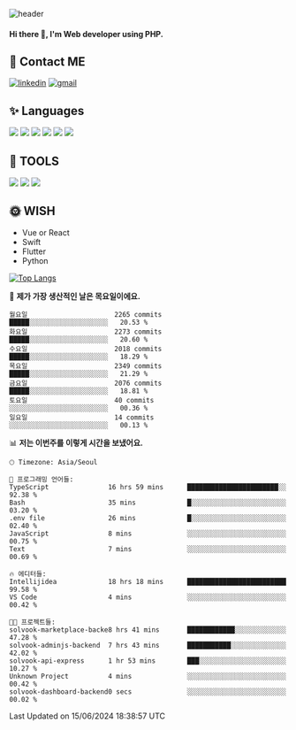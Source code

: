 ![header](https://capsule-render.vercel.app/api?type=waving&color=auto&height=300&section=header&text=Elin&fontSize=90&animation=twinkling)

#### Hi there 👋, I'm <b>Web developer</b> using PHP. ####

<!--
- 🔭 I’m currently working on Uniwill
- 🌱 I’m currently learning Vue or React or Python.
-->

<!---#### I am PHP developer --->

## 💌 Contact ME ###
[<img src='https://img.shields.io/badge/-EunjiKo-%230A66C2?style=flat-square&logo=LinkedIn&logoColor=white' alt='linkedin'>](https://www.linkedin.com/in/https://www.linkedin.com/in/eunji-ko-00a907164//)  [<img src='https://img.shields.io/badge/-einee214%40gmail.com-%23EA4335?style=flat-square&logo=Gmail&logoColor=white' alt='gmail'>](einee214@gmail.com)  


## ✨ Languages
<img src='https://img.shields.io/badge/-PHP-%23777BB4?style=for-the-badge&logo=PHP&logoColor=white'> <img src='https://img.shields.io/badge/-Laravel-%23FF2D20?style=for-the-badge&logo=Laravel&logoColor=white'> <img src='https://img.shields.io/badge/Jquery-%230769AD?style=for-the-badge&logo=Jquery&logoColor=white'> <img src='https://img.shields.io/badge/CSS3-%231572B6?style=for-the-badge&logo=CSS3&logoColor=white'> <img src='https://img.shields.io/badge/Bootstrap-%237952B3?style=for-the-badge&logo=Bootstrap&logoColor=white' > <img src='https://img.shields.io/badge/MySQL-%234479A1?style=for-the-badge&logo=MySQL&logoColor=white' >

## 🌷 TOOLS
<img src='https://img.shields.io/badge/PHPSTORM-%23000000?style=for-the-badge&logo=PhpStorm&logoColor=white' > <img src='https://img.shields.io/badge/GitLab-%23FCA121?style=for-the-badge&logo=GitLab&logoColor=white' > <img src='https://img.shields.io/badge/GitHub-%23181717?style=for-the-badge&logo=GitHub&logoColor=white'>


## 🌞 WISH
- Vue or React
- Swift
- Flutter
- Python


[![Top Langs](https://github-readme-stats.vercel.app/api/top-langs/?username=ein214&layout=compact)](https://github.com/anuraghazra/github-readme-stats)

<!--START_SECTION:waka-->
📅 **제가 가장 생산적인 날은 목요일이에요.** 

```text
월요일                      2265 commits        █████░░░░░░░░░░░░░░░░░░░░   20.53 % 
화요일                      2273 commits        █████░░░░░░░░░░░░░░░░░░░░   20.60 % 
수요일                      2018 commits        █████░░░░░░░░░░░░░░░░░░░░   18.29 % 
목요일                      2349 commits        █████░░░░░░░░░░░░░░░░░░░░   21.29 % 
금요일                      2076 commits        █████░░░░░░░░░░░░░░░░░░░░   18.81 % 
토요일                      40 commits          ░░░░░░░░░░░░░░░░░░░░░░░░░   00.36 % 
일요일                      14 commits          ░░░░░░░░░░░░░░░░░░░░░░░░░   00.13 % 
```


📊 **저는 이번주를 이렇게 시간을 보냈어요.** 

```text
🕑︎ Timezone: Asia/Seoul

💬 프로그래밍 언어들: 
TypeScript               16 hrs 59 mins      ███████████████████████░░   92.38 % 
Bash                     35 mins             █░░░░░░░░░░░░░░░░░░░░░░░░   03.20 % 
.env file                26 mins             █░░░░░░░░░░░░░░░░░░░░░░░░   02.40 % 
JavaScript               8 mins              ░░░░░░░░░░░░░░░░░░░░░░░░░   00.75 % 
Text                     7 mins              ░░░░░░░░░░░░░░░░░░░░░░░░░   00.69 % 

🔥 에디터들: 
Intellijidea             18 hrs 18 mins      █████████████████████████   99.58 % 
VS Code                  4 mins              ░░░░░░░░░░░░░░░░░░░░░░░░░   00.42 % 

🐱‍💻 프로젝트들: 
solvook-marketplace-backe8 hrs 41 mins       ████████████░░░░░░░░░░░░░   47.28 % 
solvook-adminjs-backend  7 hrs 43 mins       ███████████░░░░░░░░░░░░░░   42.02 % 
solvook-api-express      1 hr 53 mins        ███░░░░░░░░░░░░░░░░░░░░░░   10.27 % 
Unknown Project          4 mins              ░░░░░░░░░░░░░░░░░░░░░░░░░   00.42 % 
solvook-dashboard-backend0 secs              ░░░░░░░░░░░░░░░░░░░░░░░░░   00.02 % 
```


 Last Updated on 15/06/2024 18:38:57 UTC
<!--END_SECTION:waka-->

<!---![GitHub stats](https://github-readme-stats.vercel.app/api?username=ein214&show_icons=true&theme=dracula)  --->



